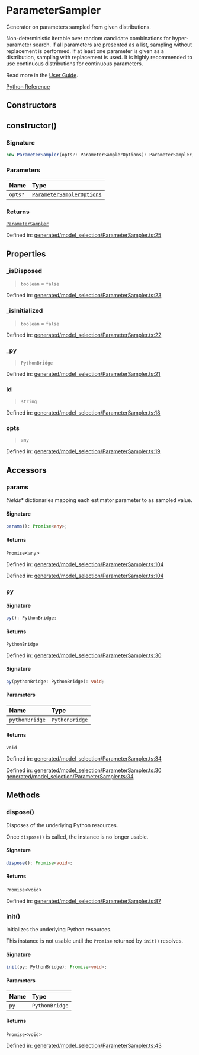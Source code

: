 # ParameterSampler

Generator on parameters sampled from given distributions.

Non-deterministic iterable over random candidate combinations for hyper- parameter search. If all parameters are presented as a list, sampling without replacement is performed. If at least one parameter is given as a distribution, sampling with replacement is used. It is highly recommended to use continuous distributions for continuous parameters.

Read more in the [User Guide](../grid_search.html#grid-search).

[Python Reference](https://scikit-learn.org/stable/modules/generated/sklearn.model_selection.ParameterSampler.html)

## Constructors

## constructor()

### Signature

```ts
new ParameterSampler(opts?: ParameterSamplerOptions): ParameterSampler;
```

### Parameters

| Name | Type |
| :------ | :------ |
| `opts?` | [`ParameterSamplerOptions`](../interfaces/ParameterSamplerOptions.md) |

### Returns

[`ParameterSampler`](ParameterSampler.md)

Defined in:  [generated/model\_selection/ParameterSampler.ts:25](https://github.com/transitive-bullshit/scikit-learn-ts/blob/b59c1ff/packages/sklearn/src/generated/model_selection/ParameterSampler.ts#L25)

## Properties

### \_isDisposed

> `boolean`  = `false`

Defined in:  [generated/model\_selection/ParameterSampler.ts:23](https://github.com/transitive-bullshit/scikit-learn-ts/blob/b59c1ff/packages/sklearn/src/generated/model_selection/ParameterSampler.ts#L23)

### \_isInitialized

> `boolean`  = `false`

Defined in:  [generated/model\_selection/ParameterSampler.ts:22](https://github.com/transitive-bullshit/scikit-learn-ts/blob/b59c1ff/packages/sklearn/src/generated/model_selection/ParameterSampler.ts#L22)

### \_py

> `PythonBridge`

Defined in:  [generated/model\_selection/ParameterSampler.ts:21](https://github.com/transitive-bullshit/scikit-learn-ts/blob/b59c1ff/packages/sklearn/src/generated/model_selection/ParameterSampler.ts#L21)

### id

> `string`

Defined in:  [generated/model\_selection/ParameterSampler.ts:18](https://github.com/transitive-bullshit/scikit-learn-ts/blob/b59c1ff/packages/sklearn/src/generated/model_selection/ParameterSampler.ts#L18)

### opts

> `any`

Defined in:  [generated/model\_selection/ParameterSampler.ts:19](https://github.com/transitive-bullshit/scikit-learn-ts/blob/b59c1ff/packages/sklearn/src/generated/model_selection/ParameterSampler.ts#L19)

## Accessors

### params

*Yields** dictionaries mapping each estimator parameter to as sampled value.

#### Signature

```ts
params(): Promise<any>;
```

#### Returns

`Promise`\<`any`\>

Defined in:  [generated/model\_selection/ParameterSampler.ts:104](https://github.com/transitive-bullshit/scikit-learn-ts/blob/b59c1ff/packages/sklearn/src/generated/model_selection/ParameterSampler.ts#L104)

Defined in:  [generated/model\_selection/ParameterSampler.ts:104](https://github.com/transitive-bullshit/scikit-learn-ts/blob/b59c1ff/packages/sklearn/src/generated/model_selection/ParameterSampler.ts#L104)

### py

#### Signature

```ts
py(): PythonBridge;
```

#### Returns

`PythonBridge`

Defined in:  [generated/model\_selection/ParameterSampler.ts:30](https://github.com/transitive-bullshit/scikit-learn-ts/blob/b59c1ff/packages/sklearn/src/generated/model_selection/ParameterSampler.ts#L30)

#### Signature

```ts
py(pythonBridge: PythonBridge): void;
```

#### Parameters

| Name | Type |
| :------ | :------ |
| `pythonBridge` | `PythonBridge` |

#### Returns

`void`

Defined in:  [generated/model\_selection/ParameterSampler.ts:34](https://github.com/transitive-bullshit/scikit-learn-ts/blob/b59c1ff/packages/sklearn/src/generated/model_selection/ParameterSampler.ts#L34)

Defined in:  [generated/model\_selection/ParameterSampler.ts:30](https://github.com/transitive-bullshit/scikit-learn-ts/blob/b59c1ff/packages/sklearn/src/generated/model_selection/ParameterSampler.ts#L30) [generated/model\_selection/ParameterSampler.ts:34](https://github.com/transitive-bullshit/scikit-learn-ts/blob/b59c1ff/packages/sklearn/src/generated/model_selection/ParameterSampler.ts#L34)

## Methods

### dispose()

Disposes of the underlying Python resources.

Once `dispose()` is called, the instance is no longer usable.

#### Signature

```ts
dispose(): Promise<void>;
```

#### Returns

`Promise`\<`void`\>

Defined in:  [generated/model\_selection/ParameterSampler.ts:87](https://github.com/transitive-bullshit/scikit-learn-ts/blob/b59c1ff/packages/sklearn/src/generated/model_selection/ParameterSampler.ts#L87)

### init()

Initializes the underlying Python resources.

This instance is not usable until the `Promise` returned by `init()` resolves.

#### Signature

```ts
init(py: PythonBridge): Promise<void>;
```

#### Parameters

| Name | Type |
| :------ | :------ |
| `py` | `PythonBridge` |

#### Returns

`Promise`\<`void`\>

Defined in:  [generated/model\_selection/ParameterSampler.ts:43](https://github.com/transitive-bullshit/scikit-learn-ts/blob/b59c1ff/packages/sklearn/src/generated/model_selection/ParameterSampler.ts#L43)

